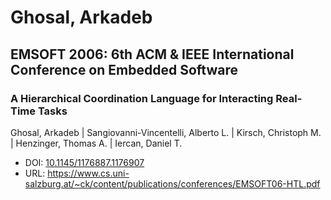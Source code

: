# Ghosal, Arkadeb

## EMSOFT 2006: 6th ACM & IEEE International Conference on Embedded Software

### A Hierarchical Coordination Language for Interacting Real-Time Tasks
Ghosal, Arkadeb | Sangiovanni-Vincentelli, Alberto L. | Kirsch, Christoph M. | Henzinger, Thomas A. | Iercan, Daniel T.
* DOI: [10.1145/1176887.1176907](https://doi.org/10.1145/1176887.1176907)
* URL: <https://www.cs.uni-salzburg.at/~ck/content/publications/conferences/EMSOFT06-HTL.pdf>

